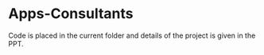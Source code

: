 # Apps-Consultants
Code is placed in the current folder and details of the project is given in the PPT.